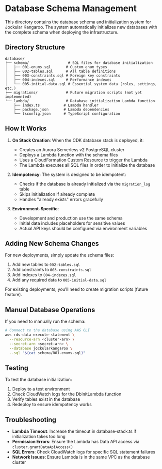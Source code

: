# Database Schema Management

This directory contains the database schema and initialization system for Jockular Kangaroo. The system automatically initializes new databases with the complete schema when deploying the infrastructure.

## Directory Structure

```
database/
├── schema/                  # SQL files for database initialization
│   ├── 001-enums.sql       # Custom enum types
│   ├── 002-tables.sql      # All table definitions
│   ├── 003-constraints.sql # Foreign key constraints
│   ├── 004-indexes.sql     # Performance indexes
│   └── 005-initial-data.sql # Essential system data (roles, settings, etc.)
├── migrations/             # Future migration scripts (not yet implemented)
└── lambda/                 # Database initialization Lambda function
    ├── index.ts           # Lambda handler
    ├── package.json       # Lambda dependencies
    └── tsconfig.json      # TypeScript configuration
```

## How It Works

1. **On Stack Creation**: When the CDK database stack is deployed, it:
   - Creates an Aurora Serverless v2 PostgreSQL cluster
   - Deploys a Lambda function with the schema files
   - Uses a CloudFormation Custom Resource to trigger the Lambda
   - The Lambda executes all SQL files in order to initialize the database

2. **Idempotency**: The system is designed to be idempotent:
   - Checks if the database is already initialized via the `migration_log` table
   - Skips initialization if already complete
   - Handles "already exists" errors gracefully

3. **Environment-Specific**: 
   - Development and production use the same schema
   - Initial data includes placeholders for sensitive values
   - Actual API keys should be configured via environment variables

## Adding New Schema Changes

For new deployments, simply update the schema files:
1. Add new tables to `002-tables.sql`
2. Add constraints to `003-constraints.sql`
3. Add indexes to `004-indexes.sql`
4. Add any required data to `005-initial-data.sql`

For existing deployments, you'll need to create migration scripts (future feature).

## Manual Database Operations

If you need to manually run the schema:

```bash
# Connect to the database using AWS CLI
aws rds-data execute-statement \
  --resource-arn <cluster-arn> \
  --secret-arn <secret-arn> \
  --database jockularkangaroo \
  --sql "$(cat schema/001-enums.sql)"
```

## Testing

To test the database initialization:
1. Deploy to a test environment
2. Check CloudWatch logs for the DbInitLambda function
3. Verify tables exist in the database
4. Redeploy to ensure idempotency works

## Troubleshooting

- **Lambda Timeout**: Increase the timeout in database-stack.ts if initialization takes too long
- **Permission Errors**: Ensure the Lambda has Data API access via `cluster.grantDataApiAccess()`
- **SQL Errors**: Check CloudWatch logs for specific SQL statement failures
- **Network Issues**: Ensure Lambda is in the same VPC as the database cluster